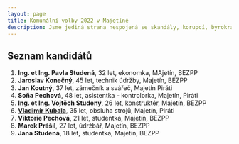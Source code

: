 ```yaml
---
layout: page
title: Komunální volby 2022 v Majetíně
description: Jsme jediná strana nespojená se skandály, korupcí, byrokracií. Jsme tu osm let. Hájíme svobodu, přinášíme čerstvé nápady a nebojíme se říkat, co si myslíme. Politici slibují modré z nebe, světlé zítřky a další prázdná hesla. Piráti nabízí jasné a konkrétní cíle – černé na bílém. Pusťte nás na ně!
---
```

## Seznam kandidátů

1. **Ing. et Ing. Pavla Studená**, 32 let, ekonomka, MAjetín, BEZPP
2. **Jaroslav Konečný**, 45 let, technik údržby, Majetín, BEZPP
3. **Jan Koutný**, 37 let, zámečník a svářeč, Majetín Piráti
4. **Soňa Pechová**, 48 let,  asistentka - kontrolorka, Majetín, Piráti
5. **Ing. et Ing. Vojtěch Studený**, 26 let, konstruktér, Majetín, BEZPP
6. [**Vladimír Kubala**](/lide/vladimir-kubala), 35 let, obsluha strojů, Majetín, Piráti
7. **Viktorie Pechová**, 21 let, studentka, Majetín, BEZPP
8. **Marek Prášil**, 27 let, údržbář, Majetín, BEZPP
9. **Jana Studená**, 18 let, studentka, Majetín, BEZPP
